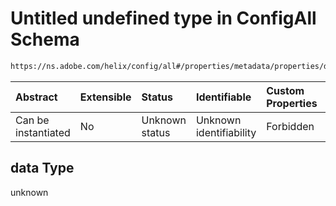 # Untitled undefined type in ConfigAll Schema

```txt
https://ns.adobe.com/helix/config/all#/properties/metadata/properties/data
```



| Abstract            | Extensible | Status         | Identifiable            | Custom Properties | Additional Properties | Access Restrictions | Defined In                                                                                |
| :------------------ | :--------- | :------------- | :---------------------- | :---------------- | :-------------------- | :------------------ | :---------------------------------------------------------------------------------------- |
| Can be instantiated | No         | Unknown status | Unknown identifiability | Forbidden         | Allowed               | none                | [project-config-all.schema.json\*](project-config-all.schema.json "open original schema") |

## data Type

unknown
